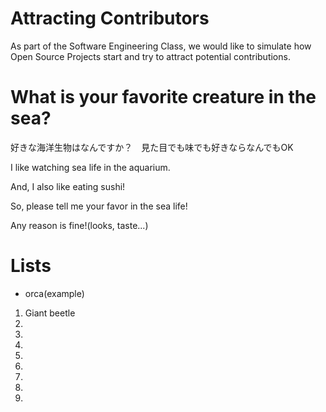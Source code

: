 # Attracting Contributors
As part of the Software Engineering Class, we would like to simulate how Open Source Projects start and try to attract potential contributions.

# What is your favorite creature in the sea?
好きな海洋生物はなんですか？　見た目でも味でも好きならなんでもOK

I like watching sea life in the aquarium.

And, I also like eating sushi!

So, please tell me your favor in the sea life!

Any reason is fine!(looks, taste...)

# Lists
- orca(example)
1. Giant beetle
2. 
3.
4.
6. 
7. 
8. 
9. 
10. 

